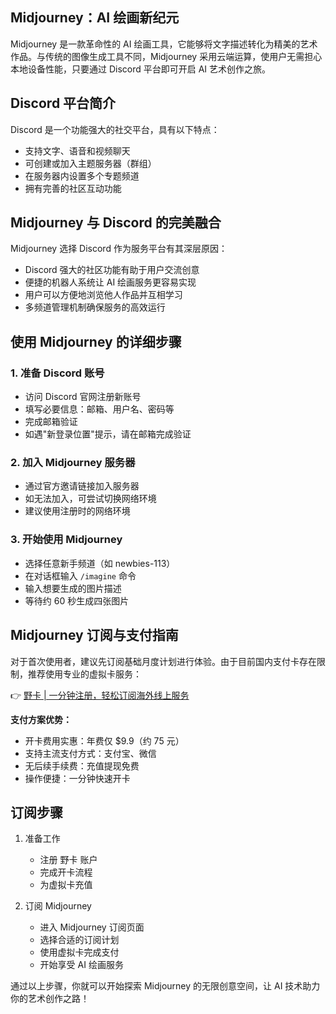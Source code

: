 ## Midjourney：AI 绘画新纪元

Midjourney 是一款革命性的 AI 绘画工具，它能够将文字描述转化为精美的艺术作品。与传统的图像生成工具不同，Midjourney 采用云端运算，使用户无需担心本地设备性能，只要通过 Discord 平台即可开启 AI 艺术创作之旅。

## Discord 平台简介

Discord 是一个功能强大的社交平台，具有以下特点：
- 支持文字、语音和视频聊天
- 可创建或加入主题服务器（群组）
- 在服务器内设置多个专题频道
- 拥有完善的社区互动功能

## Midjourney 与 Discord 的完美融合

Midjourney 选择 Discord 作为服务平台有其深层原因：
- Discord 强大的社区功能有助于用户交流创意
- 便捷的机器人系统让 AI 绘画服务更容易实现
- 用户可以方便地浏览他人作品并互相学习
- 多频道管理机制确保服务的高效运行

## 使用 Midjourney 的详细步骤

### 1. 准备 Discord 账号
- 访问 Discord 官网注册新账号
- 填写必要信息：邮箱、用户名、密码等
- 完成邮箱验证
- 如遇"新登录位置"提示，请在邮箱完成验证

### 2. 加入 Midjourney 服务器
- 通过官方邀请链接加入服务器
- 如无法加入，可尝试切换网络环境
- 建议使用注册时的网络环境

### 3. 开始使用 Midjourney
- 选择任意新手频道（如 newbies-113）
- 在对话框输入 `/imagine` 命令
- 输入想要生成的图片描述
- 等待约 60 秒生成四张图片

## Midjourney 订阅与支付指南

对于首次使用者，建议先订阅基础月度计划进行体验。由于目前国内支付卡存在限制，推荐使用专业的虚拟卡服务：

👉 [野卡 | 一分钟注册，轻松订阅海外线上服务](https://bit.ly/bewildcard)

**支付方案优势：**
- 开卡费用实惠：年费仅 $9.9（约 75 元）
- 支持主流支付方式：支付宝、微信
- 无后续手续费：充值提现免费
- 操作便捷：一分钟快速开卡

## 订阅步骤

1. 准备工作
   - 注册 野卡 账户
   - 完成开卡流程
   - 为虚拟卡充值

2. 订阅 Midjourney
   - 进入 Midjourney 订阅页面
   - 选择合适的订阅计划
   - 使用虚拟卡完成支付
   - 开始享受 AI 绘画服务

通过以上步骤，你就可以开始探索 Midjourney 的无限创意空间，让 AI 技术助力你的艺术创作之路！